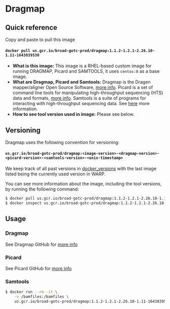 # Dragmap

## Quick reference

Copy and paste to pull this image

#### `docker pull us.gcr.io/broad-gotc-prod/dragmap:1.1.2-1.2.1-2.26.10-1.11-1643839530`

- __What is this image:__ This image is a RHEL-based custom image for running DRAGMAP, Picard and SAMTOOLS, it uses `centos:8` as a base image.
- __What are Dragmap, Picard and Samtools:__ Dragmap is the Dragen mapper/aligner Open Source Software, [more info](https://github.com/Illumina/DRAGMAP). Picard is a set of command line tools for manipulating high-throughput sequencing (HTS) data and formats, [more info](https://github.com/broadinstitute/picard). Samtools is a suite of programs for interacting with high-throughput sequencing data. See [here](https://github.com/samtools/samtools) more information.
- __How to see tool version used in image:__ Please see below.

## Versioning

Dragmap uses the following convention for versioning:

#### `us.gcr.io/broad-gotc-prod/dragmap:<image-version>-<dragmap-version>-<picard-version>-<samtools-version>-<unix-timestamp>` 

We keep track of all past versions in [docker_versions](docker_versions.tsv) with the last image listed being the currently used version in WARP.

You can see more information about the image, including the tool versions, by running the following command:

```bash
$ docker pull us.gcr.io/broad-gotc-prod/dragmap:1.1.2-1.2.1-2.26.10-1.11-1643839530
$ docker inspect us.gcr.io/broad-gotc-prod/dragmap:1.1.2-1.2.1-2.26.10-1.11-1643839530
```

## Usage

### Dragmap 

See Dragmap GitHub for [more info](https://github.com/Illumina/DRAGMAP)

### Picard

See Picard GitHub for [more info](https://github.com/broadinstitute/picard)

### Samtools

```bash
$ docker run --rm -it \
    -v /bamfiles:/bamfiles \
    us.gcr.io/broad-gotc-prod/dragmap:1.1.2-1.2.1-2.26.10-1.11-1643839530 samtools view -H /bamfiles/<bam-file>
```